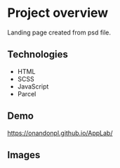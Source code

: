 # Project overview

Landing page created from psd file.

## Technologies

- HTML
- SCSS
- JavaScript
- Parcel

## Demo

https://onandonpl.github.io/AppLab/

## Images

